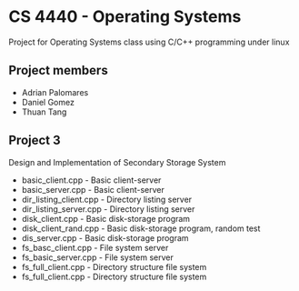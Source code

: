 # CS 4440 - Operating Systems

Project for Operating Systems class using C/C++ programming under linux

## Project members

- Adrian Palomares
- Daniel Gomez
- Thuan Tang

## Project 3

Design and Implementation of Secondary Storage System

- basic_client.cpp - Basic client-server
- basic_server.cpp - Basic client-server
- dir_listing_client.cpp - Directory listing server
- dir_listing_server.cpp - Directory listing server
- disk_client.cpp - Basic disk-storage program
- disk_client_rand.cpp - Basic disk-storage program, random test
- dis_server.cpp - Basic disk-storage program
- fs_basc_client.cpp - File system server
- fs_basic_server.cpp - File system server
- fs_full_client.cpp - Directory structure file system
- fs_full_client.cpp - Directory structure file system
